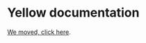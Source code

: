 Yellow documentation
====================
[We moved, click here](https://github.com/markseu/yellowcms-extensions/blob/master/documentation/english/README.md).